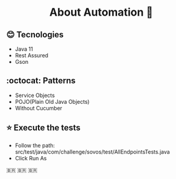 <h1 align="center"> 
  About Automation 🚀 
</h1>


## :blush: **Tecnologies**

- Java 11
- Rest Assured
- Gson

## :octocat: **Patterns**

- Service Objects
- POJO(Plain Old Java Objects)
- Without Cucumber

## :star: **Execute the tests**

- Follow the path: src/test/java/com/challenge/sovos/test/AllEndpointsTests.java
- Click Run As 

:brazil: :brazil: :brazil:
